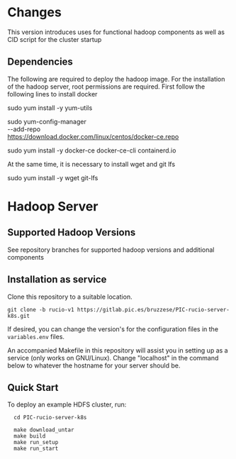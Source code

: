 # Changes

This version introduces uses for functional hadoop components as well as CID script for the cluster startup

## Dependencies
The following are required to deploy the hadoop image.
For the installation of the hadoop server, root permissions are required.
First follow the following lines to install docker 

 sudo yum install -y yum-utils

 sudo yum-config-manager \
    --add-repo \
    https://download.docker.com/linux/centos/docker-ce.repo

 sudo yum install -y docker-ce docker-ce-cli containerd.io

At the same time, it is necessary to install wget and git lfs

sudo yum install -y wget git-lfs

# Hadoop Server 

## Supported Hadoop Versions
See repository branches for supported hadoop versions and additional components

## Installation as service

Clone this repository to a suitable location.

```
git clone -b rucio-v1 https://gitlab.pic.es/bruzzese/PIC-rucio-server-k8s.git
```

If desired, you can change the version's for the configuration files in the `variables.env` files.

An accompanied Makefile in this repository will assist you in setting up as a service (only works on GNU/Linux). Change "localhost" in the command below to whatever the hostname for your server should be.


## Quick Start

To deploy an example HDFS cluster, run:

```
  cd PIC-rucio-server-k8s
```

```
  make download_untar 
  make build 
  make run_setup 
  make run_start
```

